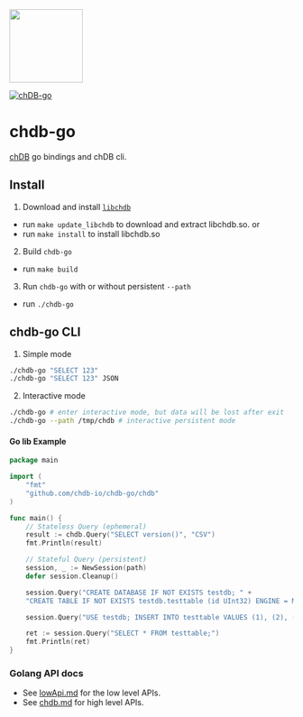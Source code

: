 <a href="https://chdb.io" target="_blank">
  <img src="https://avatars.githubusercontent.com/u/132536224" width=130 />
</a>

[![chDB-go](https://github.com/chdb-io/chdb-go/actions/workflows/chdb.yml/badge.svg)](https://github.com/chdb-io/chdb-go/actions/workflows/chdb.yml)

# chdb-go
[chDB](https://github.com/chdb-io/chdb) go bindings and chDB cli.

## Install

1. Download and install [`libchdb`](https://github.com/chdb-io/chdb/releases)
  - run `make update_libchdb` to download and extract libchdb.so. or
  - run `make install` to install libchdb.so
2. Build `chdb-go`
  - run `make build`
3. Run `chdb-go` with or without persistent `--path`
  - run `./chdb-go`

## chdb-go CLI

1. Simple mode
```bash
./chdb-go "SELECT 123"
./chdb-go "SELECT 123" JSON
```
2. Interactive mode
```bash
./chdb-go # enter interactive mode, but data will be lost after exit
./chdb-go --path /tmp/chdb # interactive persistent mode
```

#### Go lib Example
```go
package main

import (
    "fmt"
    "github.com/chdb-io/chdb-go/chdb"
)

func main() {
    // Stateless Query (ephemeral)
    result := chdb.Query("SELECT version()", "CSV")
    fmt.Println(result)

    // Stateful Query (persistent)
    session, _ := NewSession(path)
    defer session.Cleanup()

    session.Query("CREATE DATABASE IF NOT EXISTS testdb; " +
    "CREATE TABLE IF NOT EXISTS testdb.testtable (id UInt32) ENGINE = MergeTree() ORDER BY id;")

    session.Query("USE testdb; INSERT INTO testtable VALUES (1), (2), (3);")

    ret := session.Query("SELECT * FROM testtable;")
    fmt.Println(ret)
}
```

### Golang API docs

- See [lowApi.md](lowApi.md) for the low level APIs.
- See [chdb.md](chdb.md) for high level APIs.
